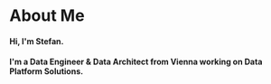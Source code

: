 # About Me

#### Hi, I'm Stefan.

#### I'm a Data Engineer & Data Architect from Vienna working on Data Platform Solutions.